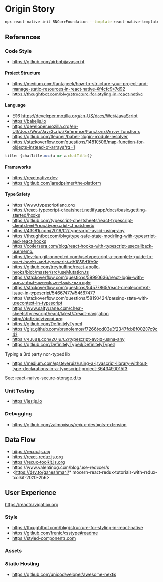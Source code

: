 # Origin Story

``` zsh
npx react-native init RNCoreFoundation --template react-native-template-typescript
```

## References

### Code Style

* <https://github.com/airbnb/javascript>

#### Project Structure

* <https://medium.com/fantageek/how-to-structure-your-project-and-manage-static-resources-in-react-native-6f4cfc947d92>
* <https://thoughtbot.com/blog/structure-for-styling-in-react-native>

#### Language

* ES6 <https://developer.mozilla.org/en-US/docs/Web/JavaScript>
* <https://babeljs.io>
* <https://developer.mozilla.org/en-US/docs/Web/JavaScript/Reference/Functions/Arrow_functions>
* <https://github.com/tleunen/babel-plugin-module-resolver>
* <https://stackoverflow.com/questions/14810506/map-function-for-objects-instead-of-arrays?rq=1>

```js
title: {chatTitle.map(a => a.chatTitle)}
```

#### Frameworks

* <https://reactnative.dev>
* <https://github.com/jaredpalmer/the-platform>

#### Type Safety

* <https://www.typescriptlang.org>
* <https://react-typescript-cheatsheet.netlify.app/docs/basic/getting-started/hooks>
* <https://github.com/typescript-cheatsheets/react-typescript-cheatsheet#reacttypescript-cheatsheets>
* <https://43081j.com/2019/02/typescript-avoid-using-any>
* <https://thoughtbot.com/blog/type-safe-state-modeling-with-typescript-and-react-hooks>
* <https://codersera.com/blog/react-hooks-with-typescript-usecallback-usememo/>
* <https://levelup.gitconnected.com/usetypescript-a-complete-guide-to-react-hooks-and-typescript-db1858d1fb9c>
* <https://github.com/treyhuffine/react-apollo-hooks/blob/master/src/useMutation.ts>
* <https://stackoverflow.com/questions/59990636/react-login-with-usecontext-usereducer-basic-example>
* <https://stackoverflow.com/questions/54577865/react-createcontext-issue-in-typescript/54667477#54667477>
* <https://stackoverflow.com/questions/58193424/passing-state-with-usecontext-in-typescript>
* <https://www.saltycrane.com/cheat-sheets/typescript/react/latest/#react-navigation>
* <http://definitelytyped.org>
* <https://github.com/DefinitelyTyped>
* <https://gist.github.com/brunolemos/f7266bcd03e3f2347fdb8f00207c9c42>
* <https://43081j.com/2019/02/typescript-avoid-using-any>
* <https://github.com/DefinitelyTyped/DefinitelyTyped>

Typing a 3rd party non-typed lib
* <https://medium.com/@steveruiz/using-a-javascript-library-without-type-declarations-in-a-typescript-project-3643490015f3>

See: react-native-secure-storage.d.ts

### Unit Testing

* <https://jestjs.io>

### Debugging

* <https://github.com/zalmoxisus/redux-devtools-extension>

## Data Flow

* <https://redux.js.org>
* <https://react-redux.js.org>
* <https://redux-toolkit.js.org>
* <https://www.valentinog.com/blog/use-reducer/s>
* <https://dev.to/ganeshmani/* modern-react-redux-tutorials-with-redux-toolkit-2020-2b6>

## User Experience

<https://reactnavigation.org>

### Style

* <https://thoughtbot.com/blog/structure-for-styling-in-react-native>
* <https://github.com/frenic/csstype#readme>
* <https://styled-components.com>

### Assets

### Static Hosting

* <https://github.com/unicodeveloper/awesome-nextjs>
